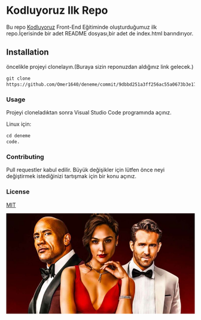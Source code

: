 # Kodluyoruz Ilk Repo
Bu repo [Kodluyoruz](https://kodluyoruz.org/) Front-End Eğitiminde oluşturduğumuz ilk repo.İçerisinde bir adet README dosyası,bir adet de index.html barındırıyor.  
## Installation
öncelikle projeyi clonelayın.(Buraya sizin reponuzdan aldığınız link gelecek.)

```
git clone https://github.com/Omer1640/deneme/commit/9dbbd251a3ff256ac55a0673b3e172a4e6ca6ad9
```
### Usage
Projeyi cloneladıktan sonra Visual Studio Code programında açınız.

Linux için:
```
cd deneme
code.
```
### Contributing
Pull requestler kabul edilir. Büyük değişikler için lütfen önce neyi değiştirmek istediğinizi tartışmak için bir konu açınız.

### License
[MIT](https://github.com/Omer1640/deneme/commit/62a8d3cf1c894d61f4a1d8b9e10ea84f31d958f5)

![Alt text](red-758x403.jpg)